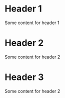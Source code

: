 # Header 1
Some content for header 1

# Header 2
Some content for header 2

# Header 3
Some content for header 2
